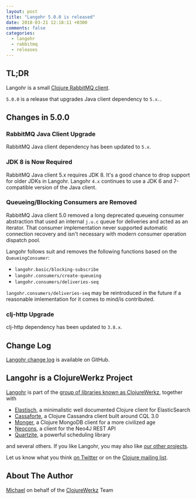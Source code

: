 ```yaml
---
layout: post
title: "Langohr 5.0.0 is released"
date: 2018-03-21 12:18:11 +0300
comments: false
categories:
  - langohr
  - rabbitmq
  - releases
---
```


## TL;DR

Langohr is a small [Clojure RabbitMQ client](http://clojurerabbitmq.info).

`5.0.0` is a release that upgrades Java client dependency to `5.x.`.


## Changes in 5.0.0

### RabbitMQ Java Client Upgrade

RabbitMQ Java client dependency has been updated to `5.x`.

### JDK 8 is Now Required

RabbitMQ Java client 5.x requires JDK 8. It's a good chance
to drop support for older JDKs in Langohr. Langohr `4.x` continues
to use a JDK 6 and 7-compatible version of the Java client.

### Queueing/Blocking Consumers are Removed

RabbitMQ Java client 5.0 removed a long deprecated queueing consumer
abstraction that used an internal `j.u.c` queue for deliveries and acted as
an iterator. That consumer implementation never supported automatic connection
recovery and isn't necessary with modern consumer operation dispatch pool.

Langohr follows suit and removes the following functions based on the `QueueingConsumer`:

 * `langohr.basic/blocking-subscribe`
 * `langohr.consumers/create-queueing`
 * `langohr.consumers/deliveries-seq`

`langohr.consumers/deliveries-seq` may be reintroduced in the future if a reasonable
imlementation for it comes to mind/is contributed.

### clj-http Upgrade

clj-http dependency has been updated to `3.8.x`.


## Change Log

[Langohr change log](https://github.com/michaelklishin/langohr/blob/master/ChangeLog.md)
is available on GitHub.


## Langohr is a ClojureWerkz Project

[Langohr](http://clojurerabbitmq.info) is part of the [group of
libraries known as ClojureWerkz](http://clojurewerkz.org), together
with

 * [Elastisch](http://clojureelasticsearch.info), a minimalistic well documented Clojure client for ElasticSearch
 * [Cassaforte](http://clojurecassandra.info), a Clojure Cassandra client built around CQL 3.0
 * [Monger](http://clojuremongodb.info), a Clojure MongoDB client for a more civilized age
 * [Neocons](http://clojureneo4j.info), a client for the Neo4J REST API
 * [Quartzite](http://clojurequartz.info), a powerful scheduling library

and several others. If you like Langohr, you may also like [our other
projects](http://clojurewerkz.org).

Let us know what you think [on
Twitter](http://twitter.com/clojurewerkz) or on the [Clojure mailing
list](https://groups.google.com/group/clojure).

## About The Author

[Michael](http://twitter.com/michaelklishin) on behalf of the
[ClojureWerkz](http://clojurewerkz.org) Team
